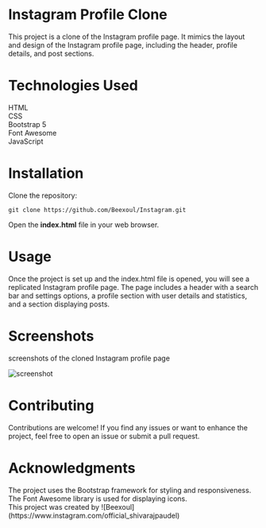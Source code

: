 <h1>Instagram Profile Clone </h1>
This project is a clone of the Instagram profile page. It mimics the layout and design of the Instagram profile page, including the header, profile details, and post sections.

<h1>Technologies Used</h1>
HTML <br>
CSS<br>
Bootstrap 5<br>
Font Awesome<br>
JavaScript<br>
<h1>Installation</h1>
Clone the repository:

```bash(
git clone https://github.com/Beexoul/Instagram.git
````
Open the <b>index.html</b> file in your web browser.

<h1>Usage</h1>
Once the project is set up and the index.html file is opened, you will see a replicated Instagram profile page. The page includes a header with a search bar and settings options, a profile section with user details and statistics, and a section displaying posts.

<h1>Screenshots</h1>
screenshots of the cloned Instagram profile page 

![screenshot](https://user-images.githubusercontent.com/97790932/235043621-04538f3b-858e-43ef-b006-385bd0592fb0.png)


<h1>Contributing</h1>
Contributions are welcome! If you find any issues or want to enhance the project, feel free to open an issue or submit a pull request.

<h1>Acknowledgments</h1>
The project uses the Bootstrap framework for styling and responsiveness.<br>
The Font Awesome library is used for displaying icons.<br>
This project was created by ![Beexoul](https://www.instagram.com/official_shivarajpaudel)
